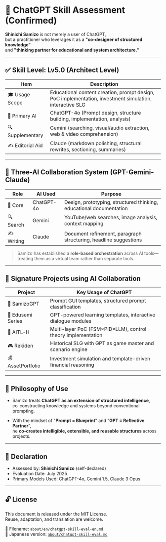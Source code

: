 # 🧠 ChatGPT Skill Assessment (Confirmed)

**Shinichi Samizo** is not merely a user of ChatGPT,  
but a practitioner who leverages it as a **"co-designer of structured knowledge"**  
and **"thinking partner for educational and system architecture."**

---

## ✅ Skill Level: **Lv5.0 (Architect Level)**

| Item              | Description |
|-------------------|-------------|
| 🎓 Usage Scope     | Educational content creation, prompt design, PoC implementation, investment simulation, interactive SLG |
| 🧠 Primary AI       | ChatGPT-4o (Prompt design, structure building, implementation, analysis) |
| 🔍 Supplementary    | Gemini (searching, visual/audio extraction, web & video comprehension) |
| ✍️ Editorial Aid    | Claude (markdown polishing, structural rewrites, sectioning, summaries) |

---

## 🔧 Three-AI Collaboration System (GPT-Gemini-Claude)

| Role         | AI Used     | Purpose |
|--------------|-------------|---------|
| 🧠 Core       | ChatGPT-4o  | Design, prototyping, structured thinking, educational documentation |
| 🔍 Search     | Gemini      | YouTube/web searches, image analysis, context mapping |
| ✍️ Writing    | Claude      | Document refinement, paragraph structuring, headline suggestions |

> Samizo has established a **role-based orchestration** across AI tools—treating them as a virtual team rather than separate tools.

---

## 📌 Signature Projects using AI Collaboration

| Project          | Key Usage of ChatGPT |
|------------------|----------------------|
| 🧠 SamizoGPT       | Prompt GUI templates, structured prompt classification |
| 📘 Edusemi Series  | GPT-powered learning templates, interactive dialogue modules |
| 🤖 AITL-H          | Multi-layer PoC (FSM×PID×LLM), control theory implementation |
| 🎮 Rekiden         | Historical SLG with GPT as game master and scenario engine |
| 💰 AssetPortfolio  | Investment simulation and template-driven financial reasoning |

---

## 🎯 Philosophy of Use

- Samizo treats **ChatGPT as an extension of structured intelligence**,  
  co-constructing knowledge and systems beyond conventional prompting.

- With the mindset of "**Prompt = Blueprint**" and "**GPT = Reflective Partner**",  
  he **co-creates intelligible, extensible, and reusable structures** across projects.

---

## 📝 Declaration

- Assessed by: **Shinichi Samizo** (self-declared)  
- Evaluation Date: July 2025  
- Primary Models Used: ChatGPT-4o, Gemini 1.5, Claude 3 Opus

---

## 🔓 License

This document is released under the MIT License.  
Reuse, adaptation, and translation are welcome.

📂 Filename: `about/en/chatgpt-skill-eval-en.md`  
📂 Japanese version: [`about/chatgpt-skill-eval.md`](../chatgpt-skill-eval.md)
